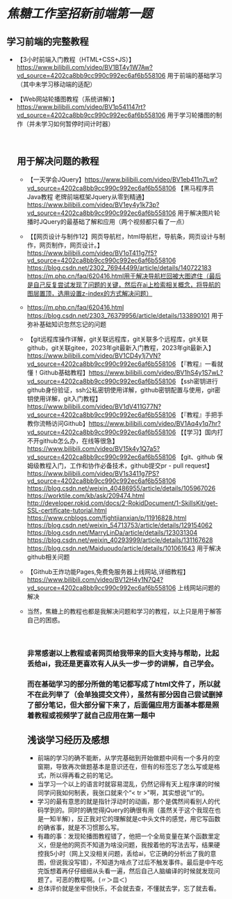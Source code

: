 # ***焦糖工作室招新前端第一题***

## 学习前端的完整教程



* 【3小时前端入门教程（HTML+CSS+JS）】https://www.bilibili.com/video/BV1BT4y1W7Aw?vd_source=4202ca8bb9cc990c992ec6af6b558106 用于前端的基础学习（其中未学习移动端的适配）

* 【Web网站轮播图教程（系统讲解）】https://www.bilibili.com/video/BV1p541147rt?vd_source=4202ca8bb9cc990c992ec6af6b558106 用于学习轮播图的制作（并未学习如何暂停时间计时器）

  <br>

  

  ## 用于解决问题的教程

  * 【一天学会JQuery】https://www.bilibili.com/video/BV1eb411n7Lw?vd_source=4202ca8bb9cc990c992ec6af6b558106  【黑马程序员Java教程 老牌前端框架Jquery从零到精通】https://www.bilibili.com/video/BV1ey4y1k73p?vd_source=4202ca8bb9cc990c992ec6af6b558106 用于解决图片轮播时JQuery的最基础了解和应用（两个视频都只看了一点）

  * 【【网页设计与制作12】网页导航栏，html导航栏，导航条，网页设计与制作，网页制作，网页设计。】https://www.bilibili.com/video/BV1oT411g7f5?vd_source=4202ca8bb9cc990c992ec6af6b558106   https://blog.csdn.net/2302_76944499/article/details/140722183  https://m.php.cn/faq/620416.html用于解决导航栏回被大图遮住（最后是自己反复尝试发现了问题的关键，然后在ai上检索相关概念，将导航的图层置顶，选用设置z-index的方式解决问题）

  * https://m.php.cn/faq/620416.html  https://blog.csdn.net/2303_76379956/article/details/133890101 用于弥补基础知识忽然忘记的问题

  * 【git远程库操作详解，git关联远程库，git关联多个远程库，git关联github，git关联gitee，2023年git最新入门教程，2023年git最新入】https://www.bilibili.com/video/BV1CD4y1j7VN?vd_source=4202ca8bb9cc990c992ec6af6b558106 【『教程』一看就懂！Github基础教程】https://www.bilibili.com/video/BV1hS4y1S7wL?vd_source=4202ca8bb9cc990c992ec6af6b558106 【ssh密钥进行github身份验证，ssh公私密钥使用详解，github密钥配置与使用，git密钥使用详解，git入门教程】https://www.bilibili.com/video/BV1dV411G77N?vd_source=4202ca8bb9cc990c992ec6af6b558106  【『教程』手把手教你流畅访问Github】https://www.bilibili.com/video/BV1Aq4y1q7hr?vd_source=4202ca8bb9cc990c992ec6af6b558106 【【学习】国内打不开github怎么办，在线等很急】https://www.bilibili.com/video/BV15k4y1Q7a5?vd_source=4202ca8bb9cc990c992ec6af6b558106 【git、github 保姆级教程入门，工作和协作必备技术，github提交pr - pull request】https://www.bilibili.com/video/BV1s3411g7PS?vd_source=4202ca8bb9cc990c992ec6af6b558106  https://blog.csdn.net/weixin_40486955/article/details/105967026  https://worktile.com/kb/ask/209474.html http://developer.rokid.com/docs/2-RokidDocument/1-SkillsKit/get-SSL-certificate-tutorial.html  https://www.cnblogs.com/fightjianxian/p/11916828.html https://blog.csdn.net/weixin_54713753/article/details/129154062 https://blog.csdn.net/MarryLinDa/article/details/123031304 https://blog.csdn.net/weixin_40293999/article/details/131167628 https://blog.csdn.net/Maiduoudo/article/details/101061643 用于解决github相关问题

  * 【Github王炸功能Pages,免费免服务器上线网站,详细教程】https://www.bilibili.com/video/BV12H4y1N7Q4?vd_source=4202ca8bb9cc990c992ec6af6b558106 上线网站问题的解决 

  * 当然，焦糖上的教程也都是我解决问题和学习的教程，以上只是用于解答自己的困惑。

    <br>

    ### 非常感谢以上教程或者网页给我带来的巨大支持与帮助，比起丢给ai，我还是更喜欢有人从头一步一步的讲解，自己学会。

    ### 而在基础学习的部分所做的笔记都写成了html文件了，所以就不在此列举了（会单独提交文件），虽然有部分因自己尝试删掉了部分笔记，但大部分留下来了，后面偏应用方面基本都是照着教程或视频学了就自己应用在第一题中

    ## 浅谈学习经历及感想

    * 前端的学习的确不能断，从学完基础到开始做题中间有一个多月的空窗期，导致再次做题基本是意识还在，但有的标签忘了怎么写或是格式，所以得再看之前的笔记。
    * 当学习一个以上的语言时就容易混乱，仍然记得有天上程序课的时候同学问我如何制表，我张口就来个“< tr >"啊，其实想说”\t“的。
    * 学习的最有意思的就是指针浮动时的动画，那个是偶然间看别人的代码学到的。同时的确觉得jQuery的确很有用（虽然关于这个我现在也是一知半解），反正我对它的理解就是c中头文件的感觉，用它写函数的确省事，就是不习惯那么写。
    * 有趣的事：发现轮播图教程错了，他把一个全局变量在某个函数里定义，但是他的网页不知道为啥没问题，我按着他的写法去写，结果硬控我5小时（网上又没相关问题，丢给ai，它正确的分析出了我的意图，但说我没写错），不知道为啥点了过后不触发事件。最后是中午吃完饭想着再仔仔细细从头看一遍，然后自己人脑编译的时候就发现问题了。可恶的教程啊。(〃＞皿＜)
    * 总体评价就是坐牢但快乐，不会就去查，不懂就去学，忘了就去看。

    

  

  















